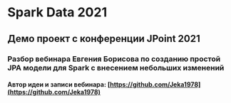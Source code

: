 # Spark Data 2021
## Демо проект с конференции JPoint 2021
### Разбор вебинара Евгения Борисова по созданию простой JPA модели для Spark с внесением небольших изменений

#### Автор идеи и записи вебинара: [https://github.com/Jeka1978](https://github.com/Jeka1978)